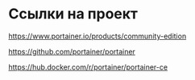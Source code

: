 # Ссылки на проект
https://www.portainer.io/products/community-edition

https://github.com/portainer/portainer

https://hub.docker.com/r/portainer/portainer-ce